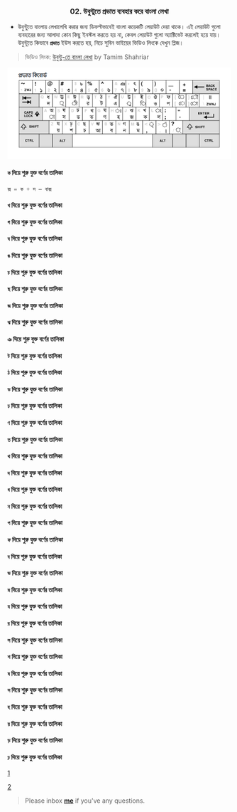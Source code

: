 <h3><p align="center">02. উবুন্টুতে প্রভাত ব্যবহার করে বাংলা লেখা</p></h3>


* উবুন্টুতে বাংলায় লেখালেখি করার জন্য ডিফল্টভাবেই বাংলা কয়েকটি লেয়াউট দেয়া থাকে। এই লেয়াউট গুলো ব্যবহারের জন্য আলাদা কোন কিছু ইনস্টল করতে হয় না, কেবল লেয়াউট গুলো অ্যাক্টিভেট করলেই হয়ে যায়। উবুন্টুতে কিভাবে **`প্রভাত`** ইউস করতে হয়, নিচে সুবিন ভাইয়ের ভিডিও লিংকে দেখুন প্লিজ।

>ভিডিও লিংক: [উবুন্টু-তে বাংলা লেখা](https://www.youtube.com/watch?v=J53Mp8l-DP4&list=PLym69wpbTIIHolyIqj9O6e7XNn8YZZ7kD&index=6) by Tamim Shahriar

![screenshot](https://github.com/sdshoriot/SD-Shoriot-Library/blob/master/Others/images/1.%20%E0%A6%AA%E0%A7%8D%E0%A6%B0%E0%A6%AD%E0%A6%BE%E0%A6%A4%20%E0%A6%95%E0%A6%BF%E0%A6%AC%E0%A7%8B%E0%A6%B0%E0%A7%8D%E0%A6%A1.png)


#### `ক` দিয়ে শুরু যুক্ত বর্ণের তালিকা

```python
ক্স = ক + স — বাক্স
```

#### `খ` দিয়ে শুরু যুক্ত বর্ণের তালিকা

#### `গ` দিয়ে শুরু যুক্ত বর্ণের তালিকা

#### `ঘ` দিয়ে শুরু যুক্ত বর্ণের তালিকা

#### `ঙ` দিয়ে শুরু যুক্ত বর্ণের তালিকা

#### `চ` দিয়ে শুরু যুক্ত বর্ণের তালিকা

#### `ছ` দিয়ে শুরু যুক্ত বর্ণের তালিকা

#### `জ` দিয়ে শুরু যুক্ত বর্ণের তালিকা

#### `ঝ` দিয়ে শুরু যুক্ত বর্ণের তালিকা

#### `ঞ` দিয়ে শুরু যুক্ত বর্ণের তালিকা

#### `ট` দিয়ে শুরু যুক্ত বর্ণের তালিকা

#### `ঠ` দিয়ে শুরু যুক্ত বর্ণের তালিকা

#### `ড` দিয়ে শুরু যুক্ত বর্ণের তালিকা

#### `ঢ` দিয়ে শুরু যুক্ত বর্ণের তালিকা

#### `ণ` দিয়ে শুরু যুক্ত বর্ণের তালিকা

#### `ত` দিয়ে শুরু যুক্ত বর্ণের তালিকা

#### `থ` দিয়ে শুরু যুক্ত বর্ণের তালিকা

#### `দ` দিয়ে শুরু যুক্ত বর্ণের তালিকা

#### `ধ` দিয়ে শুরু যুক্ত বর্ণের তালিকা

#### `ন` দিয়ে শুরু যুক্ত বর্ণের তালিকা
			
#### `প` দিয়ে শুরু যুক্ত বর্ণের তালিকা

#### `ফ` দিয়ে শুরু যুক্ত বর্ণের তালিকা

#### `ব` দিয়ে শুরু যুক্ত বর্ণের তালিকা

#### `ভ` দিয়ে শুরু যুক্ত বর্ণের তালিকা

#### `ম` দিয়ে শুরু যুক্ত বর্ণের তালিকা
		
#### `য` দিয়ে শুরু যুক্ত বর্ণের তালিকা

#### `র` দিয়ে শুরু যুক্ত বর্ণের তালিকা

#### `ল` দিয়ে শুরু যুক্ত বর্ণের তালিকা
			
#### `শ` দিয়ে শুরু যুক্ত বর্ণের তালিকা

#### `ষ` দিয়ে শুরু যুক্ত বর্ণের তালিকা

#### `স` দিয়ে শুরু যুক্ত বর্ণের তালিকা

#### `হ` দিয়ে শুরু যুক্ত বর্ণের তালিকা

#### `য়` দিয়ে শুরু যুক্ত বর্ণের তালিকা

#### `ড়` দিয়ে শুরু যুক্ত বর্ণের তালিকা
	
#### `ঢ়` দিয়ে শুরু যুক্ত বর্ণের তালিকা			

[1](https://kivabe.com/%E0%A6%AC%E0%A6%BF%E0%A6%9C%E0%A7%9F-%E0%A6%95%E0%A6%BF%E0%A6%AC%E0%A7%8B%E0%A6%B0%E0%A7%8D%E0%A6%A1%E0%A7%87-%E0%A6%AF%E0%A7%81%E0%A6%95%E0%A7%8D%E0%A6%A4-%E0%A6%AC%E0%A6%B0%E0%A7%8D%E0%A6%A3/)

[2](https://bn.wikibooks.org/wiki/%E0%A6%AC%E0%A6%BE%E0%A6%82%E0%A6%B2%E0%A6%BE_%E0%A6%AF%E0%A7%81%E0%A6%95%E0%A7%8D%E0%A6%A4%E0%A6%BE%E0%A6%95%E0%A7%8D%E0%A6%B7%E0%A6%B0)


> Please inbox **[me](https://www.facebook.com/shoriot)** if you've any questions.